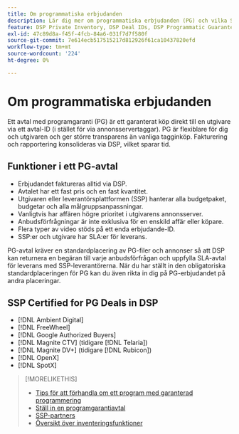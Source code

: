 ```yaml
---
title: Om programmatiska erbjudanden
description: Lär dig mer om programmatiska erbjudanden (PG) och vilka SSP:er som är certifierade att erbjuda dem.
feature: DSP Private Inventory, DSP Deal IDs, DSP Programmatic Guaranteed Deals
exl-id: 47c89d8a-f45f-4fcb-84a6-031f7d7f580f
source-git-commit: 7e614ecb517515217d812926f61ca10437820efd
workflow-type: tm+mt
source-wordcount: '224'
ht-degree: 0%

---
```


# Om programmatiska erbjudanden

Ett avtal med programgaranti (PG) är ett garanterat köp direkt till en utgivare via ett avtal-ID (i stället för via annonsservertaggar). PG är flexiblare för dig och utgivaren och ger större transparens än vanliga tagginköp. Fakturering och rapportering konsolideras via DSP, vilket sparar tid.

## Funktioner i ett PG-avtal

* Erbjudandet faktureras alltid via DSP.
* Avtalet har ett fast pris och en fast kvantitet.
* Utgivaren eller leverantörsplattformen (SSP) hanterar alla budgetpaket, budgetar och alla målgruppsanpassningar.
* Vanligtvis har affären högre prioritet i utgivarens annonsserver.
* Anbudsförfrågningar är inte exklusiva för en enskild affär eller köpare.
* Flera typer av video stöds på ett enda erbjudande-ID.
* SSP:er och utgivare har SLA:er för leverans.

PG-avtal kräver en standardplacering av PG-filer och annonser så att DSP kan returnera en begäran till varje anbudsförfrågan och uppfylla SLA-avtal för leverans med SSP-leverantörerna. När du har ställt in den obligatoriska standardplaceringen för PG kan du även rikta in dig på PG-erbjudandet på andra placeringar.

## SSP Certified for PG Deals in DSP

* [!DNL Ambient Digital]
* [!DNL FreeWheel]
* [!DNL Google Authorized Buyers]
* [!DNL Magnite CTV] (tidigare [!DNL Telaria])
* [!DNL Magnite DV+] (tidigare [!DNL Rubicon])
* [!DNL OpenX]
* [!DNL SpotX]

>[!MORELIKETHIS]
>
>* [Tips för att förhandla om ett program med garanterad programmering](/help/dsp/inventory/programmatic-guaranteed-tips.md)
>* [Ställ in en programgarantiavtal](programmatic-guaranteed-set-up.md)
>* [SSP-partners](ssp-partners.md)
>* [Översikt över inventeringsfunktioner](inventory-overview.md)

